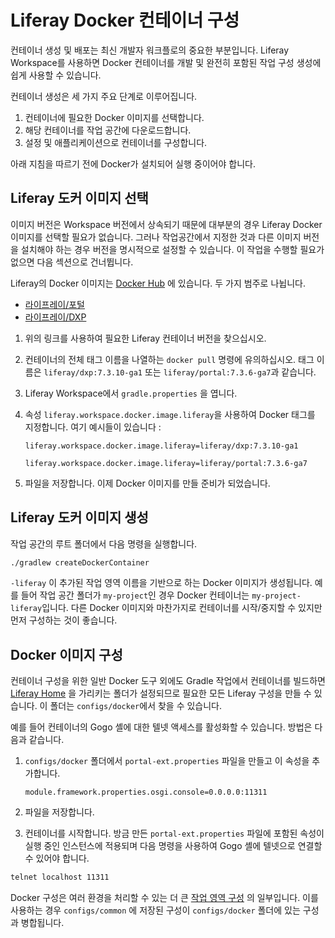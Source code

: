 # Liferay Docker 컨테이너 구성

컨테이너 생성 및 배포는 최신 개발자 워크플로의 중요한 부분입니다. Liferay Workspace를 사용하면 Docker 컨테이너를 개발 및 완전히 포함된 작업 구성 생성에 쉽게 사용할 수 있습니다.

컨테이너 생성은 세 가지 주요 단계로 이루어집니다.

1. 컨테이너에 필요한 Docker 이미지를 선택합니다.
1. 해당 컨테이너를 작업 공간에 다운로드합니다.
1. 설정 및 애플리케이션으로 컨테이너를 구성합니다.

아래 지침을 따르기 전에 Docker가 설치되어 실행 중이어야 합니다.

## Liferay 도커 이미지 선택

이미지 버전은 Workspace 버전에서 상속되기 때문에 대부분의 경우 Liferay Docker 이미지를 선택할 필요가 없습니다. 그러나 작업공간에서 지정한 것과 다른 이미지 버전을 설치해야 하는 경우 버전을 명시적으로 설정할 수 있습니다. 이 작업을 수행할 필요가 없으면 다음 섹션으로 건너뜁니다.

Liferay의 Docker 이미지는 [Docker Hub](https://hub.docker.com/r/liferay/portal/tags) 에 있습니다. 두 가지 범주로 나뉩니다.

- [라이프레이/포털](https://hub.docker.com/r/liferay/portal)
- [라이프레이/DXP](https://hub.docker.com/r/liferay/dxp)

1. 위의 링크를 사용하여 필요한 Liferay 컨테이너 버전을 찾으십시오.
1. 컨테이너의 전체 태그 이름을 나열하는 `docker pull` 명령에 유의하십시오. 태그 이름은 `liferay/dxp:7.3.10-ga1` 또는 `liferay/portal:7.3.6-ga7`과 같습니다.
1. Liferay Workspace에서 `gradle.properties` 을 엽니다.
1. 속성 `liferay.workspace.docker.image.liferay`을 사용하여 Docker 태그를 지정합니다. 여기 예시들이 있습니다 :

   ```properties
   liferay.workspace.docker.image.liferay=liferay/dxp:7.3.10-ga1
   ```

   ```properties
   liferay.workspace.docker.image.liferay=liferay/portal:7.3.6-ga7
   ```

1. 파일을 저장합니다. 이제 Docker 이미지를 만들 준비가 되었습니다.

## Liferay 도커 이미지 생성

작업 공간의 루트 폴더에서 다음 명령을 실행합니다.

   ```bash
   ./gradlew createDockerContainer
   ```

`-liferay` 이 추가된 작업 영역 이름을 기반으로 하는 Docker 이미지가 생성됩니다. 예를 들어 작업 공간 폴더가 `my-project`인 경우 Docker 컨테이너는 `my-project-liferay`입니다. 다른 Docker 이미지와 마찬가지로 컨테이너를 시작/중지할 수 있지만 먼저 구성하는 것이 좋습니다.

## Docker 이미지 구성

컨테이너 구성을 위한 일반 Docker 도구 외에도 Gradle 작업에서 컨테이너를 빌드하면 [Liferay Home](../../../installation-and-upgrades/reference/liferay-home.md) 을 가리키는 폴더가 설정되므로 필요한 모든 Liferay 구성을 만들 수 있습니다. 이 폴더는 `configs/docker`에서 찾을 수 있습니다.

예를 들어 컨테이너의 Gogo 셸에 대한 텔넷 액세스를 활성화할 수 있습니다. 방법은 다음과 같습니다.

1. `configs/docker` 폴더에서 `portal-ext.properties` 파일을 만들고 이 속성을 추가합니다.

   ```properties
   module.framework.properties.osgi.console=0.0.0.0:11311
   ```

1. 파일을 저장합니다.

1. 컨테이너를 시작합니다. 방금 만든 `portal-ext.properties` 파일에 포함된 속성이 실행 중인 인스턴스에 적용되며 다음 명령을 사용하여 Gogo 셸에 텔넷으로 연결할 수 있어야 합니다.

```bash
telnet localhost 11311
```

Docker 구성은 여러 환경을 처리할 수 있는 더 큰 [작업 영역 구성](configuring-liferay-workspace.md) 의 일부입니다. 이를 사용하는 경우 `configs/common` 에 저장된 구성이 `configs/docker` 폴더에 있는 구성과 병합됩니다. 
